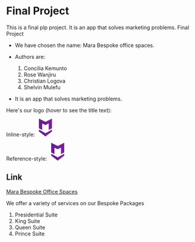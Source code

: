 # Final Project

This is a final plp project. It is an app that solves marketing problems.
Final Project
 
* We have chosen the name: Mara Bespoke office spaces.
* Authors are: 
  1. Concilia Kemunto
  2. Rose Wanjiru
  3. Christian Logova
  4. Shelvin Mulefu

* It is an app that solves marketing problems.

Here's our logo (hover to see the title text):

Inline-style: 
![alt text](https://github.com/adam-p/markdown-here/raw/master/src/common/images/icon48.png "Logo Title Text 1")

Reference-style: 
![alt text][logo]

[logo]: https://github.com/adam-p/markdown-here/raw/master/src/common/images/icon48.png "Logo Title Text 2"

## Link
[Mara Bespoke Office Spaces](https://www.marabespokeofficespaces.com)

We offer a variety of services on our Bespoke Packages
1. Presidential Suite
2. King Suite
3. Queen Suite
4. Prince Suite
